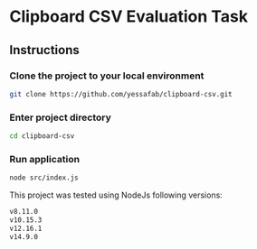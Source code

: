 # Clipboard CSV Evaluation Task

## Instructions

### Clone the project to your local environment

```bash
git clone https://github.com/yessafab/clipboard-csv.git
```

### Enter project directory

```bash
cd clipboard-csv
```

### Run application

```bash
node src/index.js
```

This project was tested using NodeJs following versions:

```bash
v8.11.0
v10.15.3
v12.16.1
v14.9.0
```
